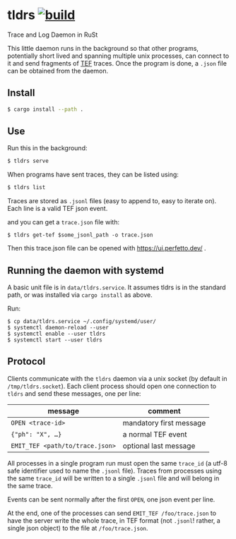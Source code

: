 # tldrs [![build](https://github.com/imandra-ai/tldrs/actions/workflows/rust.yml/badge.svg)](https://github.com/imandra-ai/tldrs/actions/workflows/rust.yml)

Trace and Log Daemon in RuSt

This little daemon runs in the background so that other programs, potentially short lived and spanning multiple unix processes,
can connect to it and send fragments of [TEF](https://docs.google.com/document/d/1CvAClvFfyA5R-PhYUmn5OOQtYMH4h6I0nSsKchNAySU/) traces.
Once the program is done, a `.json` file can be obtained from the daemon.

## Install

```sh
$ cargo install --path .
```

## Use

Run this in the background:
```sh
$ tldrs serve
```

When programs have sent traces, they can be listed using:
```sh
$ tldrs list
```

Traces are stored as `.jsonl` files (easy to append to, easy to iterate on). Each line is a valid TEF json event.

and you can get a `trace.json` file with:
```
$ tldrs get-tef $some_jsonl_path -o trace.json
```

Then this trace.json file can be opened with https://ui.perfetto.dev/ .

## Running the daemon with systemd

A basic unit file is in `data/tldrs.service`. It assumes tldrs is in the standard path, or was installed
via `cargo install` as above.

Run:
```
$ cp data/tldrs.service ~/.config/systemd/user/
$ systemctl daemon-reload --user
$ systemctl enable --user tldrs
$ systemctl start --user tldrs
```

## Protocol

Clients communicate with the `tldrs` daemon via a unix socket (by default in `/tmp/tldrs.socket`).
Each client process should open one connection to `tldrs` and send these messages, one per line:

| message | comment |
|---|---|
| `OPEN <trace-id>` |  mandatory first message |
| `{"ph": "X", …}` | a normal TEF event |
| `EMIT_TEF <path/to/trace.json>` | optional last message |


All processes in a single program run must open the same `trace_id` (a utf-8 safe identifier
used to name the `.jsonl`  file). Traces from processes using the same `trace_id` will
be written to a single `.jsonl` file and will belong in the same trace.

Events can be sent normally after the first `OPEN`, one json event per line.

At the end, one of the processes can send `EMIT_TEF /foo/trace.json` to have the server
write the whole trace, in TEF format (not `.jsonl`! rather, a single json object)
to the file at `/foo/trace.json`.
